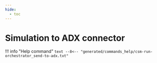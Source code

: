 ```yaml
---
hide:
  - toc
---
```

# Simulation to ADX connector

!!! info "Help command"
    ```text
    --8<-- "generated/commands_help/csm-run-orchestrator_send-to-adx.txt"
    ```